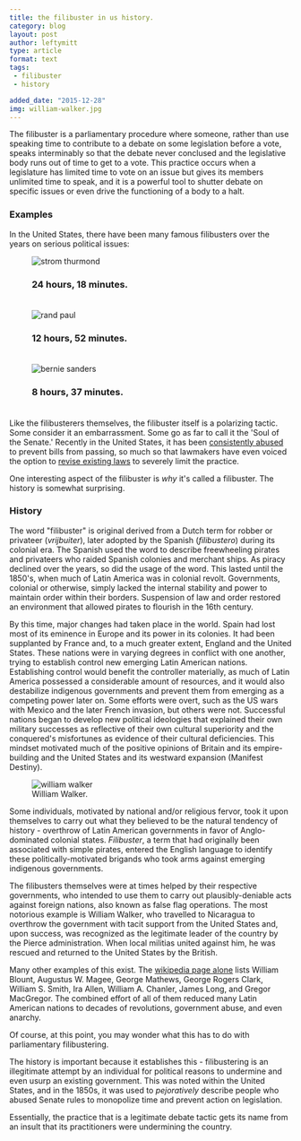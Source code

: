 ```yaml
---
title: the filibuster in us history.
category: blog
layout: post
author: leftymitt
type: article
format: text
tags: 
 - filibuster
 - history

added_date: "2015-12-28"
img: william-walker.jpg
---
```


The filibuster is a parliamentary procedure where someone, rather than use speaking time to contribute to a debate on some legislation before a vote, speaks interminably so that the debate never conclused and the legislative body runs out of time to get to a vote. 
This practice occurs when a legislature has limited time to vote on an issue but gives its members unlimited time to speak, and it is a powerful tool to shutter debate on specific issues or even drive the functioning of a body to a halt.  

### Examples 

In the United States, there have been many famous filibusters over the years on serious political issues:  

<div class="uk-grid" data-uk-grid="{animation:false, gutter:15}">

<div class="uk-width-1-1 uk-width-medium-1-2 uk-width-large-1-3">
<figure class="uk-overlay uk-overlay-hover">
<img class="uk-cover" alt="strom thurmond" src="{{ site.images }}/strom_thurmond.jpg">
<figcaption class="uk-overlay-panel uk-overlay-fade uk-overlay-background
				       uk-flex uk-flex-center uk-flex-middle uk-text-center">
<h3>24 hours, 18 minutes.<br><br>
	<i class="uk-contrast uk-icon-cloud-download uk-icon-medium"></i>
</h3>
</figcaption>
<a class="uk-position-cover" href="https://www.senate.gov/artandhistory/history/resources/pdf/Thurmond_filibuster_1957.pdf"></a>
</figure>
</div>

<div class="uk-width-1-1 uk-width-medium-1-2 uk-width-large-1-3">
<figure class="uk-overlay uk-overlay-hover">
<img class="uk-cover" alt="rand paul" src="https://img.youtube.com/vi/0ZLYwSPbNXo/hqdefault.jpg">
<figcaption class="uk-overlay-panel uk-overlay-fade uk-overlay-background
				       uk-flex uk-flex-center uk-flex-middle uk-text-center">
<h3>12 hours, 52 minutes.<br><br>
	<i class="uk-contrast uk-icon-play-circle uk-icon-medium"></i>
</h3>
</figcaption>
<a class="uk-position-cover" data-uk-lightbox href="https://www.youtube.com/watch?v=0ZLYwSPbNXo"></a>
</figure>
</div>

<div class="uk-width-1-1 uk-width-medium-1-2 uk-width-large-1-3">
<figure class="uk-overlay uk-overlay-hover">
<img class="uk-cover" alt="bernie sanders" src="https://img.youtube.com/vi/VLNKNq9soLE/hqdefault.jpg">
<figcaption class="uk-overlay-panel uk-overlay-fade uk-overlay-background
				       uk-flex uk-flex-center uk-flex-middle uk-text-center">
<h3>8 hours, 37 minutes.<br><br>
	<i class="uk-contrast uk-icon-play-circle uk-icon-medium"></i>
</h3>
</figcaption>
<a class="uk-position-cover" data-uk-lightbox href="https://www.youtube.com/watch?v=VLNKNq9soLE"></a>
</figure>
</div>

<!--
<div class="uk-width-1-1 uk-width-medium-1-2 uk-width-large-1-3">
<figure class="uk-overlay uk-overlay-hover">
<img class="uk-cover" alt="robert la follette" src="{{ site.images }}/robert_la_follette.jpg">
<figcaption class="uk-overlay-panel uk-overlay-fade uk-overlay-background
				       uk-flex uk-flex-center uk-flex-middle uk-text-center">
<h3>18 hours, 12 minutes.
</h3>
</figcaption>
<a class="uk-position-cover" href="https://en.wikipedia.org/wiki/Robert_M._La_Follette_Sr."></a>
</figure>
</div>
-->

</div>


Like the filibusterers themselves, the filibuster itself is a polarizing tactic. Some consider it an embarrassment. 
Some go as far to call it the 'Soul of the Senate.' 
Recently in the United States, it has been [consistently abused](http://www.huffingtonpost.com/2010/03/01/gop-filibuster-record-rep_n_480722.html) to prevent bills from passing, so much so that lawmakers have even voiced the option to [revise existing laws](https://www.washingtonpost.com/politics/senate-poised-to-limit-filibusters-in-party-line-vote-that-would-alter-centuries-of-precedent/2013/11/21/d065cfe8-52b6-11e3-9fe0-fd2ca728e67c_story.html) to severely limit the practice. 

One interesting aspect of the filibuster is *why* it's called a filibuster. The history is somewhat surprising.  

### History

The word "filibuster" is original derived from a Dutch term for robber or privateer (*vrijbuiter*), later adopted by the Spanish (*filibustero*) during its colonial era. 
The Spanish used the word to describe freewheeling pirates and privateers who raided Spanish colonies and merchant ships. 
As piracy declined over the years, so did the usage of the word. 
This lasted until the 1850's, when much of Latin America was in colonial revolt. 
Governments, colonial or otherwise, simply lacked the internal stability and power to maintain order within their borders. 
Suspension of law and order restored an environment that allowed pirates to flourish in the 16th century. 

By this time, major changes had taken place in the world. Spain had lost most of its eminence in Europe and its power in its colonies. 
It had been supplanted by France and, to a much greater extent, England and the United States. 
These nations were in varying degrees in conflict with one another, trying to establish control new emerging Latin American nations. 
Establishing control would benefit the controller materially, as much of Latin America possessed a considerable amount of resources, and it would also destabilize indigenous governments and prevent them from emerging as a competing power later on. 
Some efforts were overt, such as the US wars with Mexico and the later French invasion, but others were not. 
Successful nations began to develop new political ideologies that explained their own military successes as reflective of their own cultural superiority and the conquered's misfortunes as evidence of their cultural deficiencies. 
This mindset motivated much of the positive opinions of Britain and its empire-building and the United States and its westward expansion (Manifest Destiny).  

<figure class="uk-overlay uk-float-right uk-margin-left uk-margin-bottom">
	<img alt="william walker" class="uk-overlay-fade" style="max-width:400px;" src="{{site.images}}/william-walker.jpg">
	<figcaption class="uk-text-center uk-overlay-panel uk-ignore uk-overlay-background 
                      uk-overlay-bottom">William Walker.
	</figcaption>
</figure>

Some individuals, motivated by national and/or religious fervor, took it upon themselves to carry out what they believed to be the natural tendency of history - overthrow of Latin American governments in favor of Anglo-dominated colonial states. *Filibuster*, a term that had originally been associated with simple pirates, entered the English language to identify these politically-motivated brigands who took arms against emerging indigenous governments.  

The filibusters themselves were at times helped by their respective governments, who intended to use them to carry out plausibly-deniable acts against foreign nations, also known as false flag operations. 
The most notorious example is William Walker, who travelled to Nicaragua to overthrow the government with tacit support from the United States and, upon success, was recognized as the legitimate leader of the country by the Pierce administration. 
When local militias united against him, he was rescued and returned to the United States by the British.  

Many other examples of this exist. The [wikipedia page alone](https://en.wikipedia.org/wiki/Filibuster_%28military%29) lists William Blount, Augustus W. Magee, George Mathews, George Rogers Clark, William S. Smith, Ira Allen, William A. Chanler, James Long, and  Gregor MacGregor. The combined effort of all of them reduced many Latin American nations to decades of revolutions, government abuse, and even anarchy. 


Of course, at this point, you may wonder what this has to do with parliamentary filibustering.  

The history is important because it establishes this - filibustering is an illegitimate attempt by an individual for political reasons to undermine and even usurp an existing government. 
This was noted within the United States, and in the 1850s, it was used to *pejoratively* describe people who abused Senate rules to monopolize time and prevent action on legislation.  

Essentially, the practice that is a legitimate debate tactic gets its name from an insult that its practitioners were undermining the country.  
